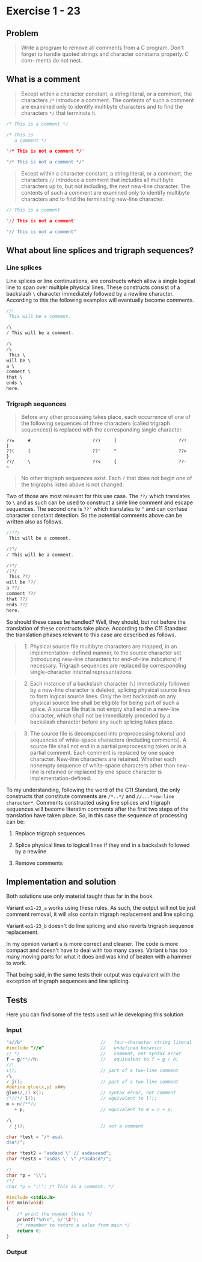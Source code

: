 # Exercise 1 - 23

## Problem
>Write a program to remove all comments from a C program.
Don't forget to handle quoted strings and character constants properly. C com-
ments do not nest.

## What is a comment
>Except within a character constant, a string literal, or a comment,
the characters `/*` introduce a comment. The contents of such a comment are
examined only to identify multibyte characters and to find the
characters `*/` that terminate it.

```C
/* This is a comment */

/* This is
   a comment */

'/* This is not a comment */'

"/* This is not a comment */"
```

>Except within a character constant, a string literal, or a comment,
the characters `//` introduce a comment that includes all multibyte characters
up to, but not including, the next new-line character. The contents of such
a comment are examined only to identify multibyte characters and to find the
terminating new-line character.

```C
// This is a comment

'// This is not a comment'

"// This is not a comment"
```

## What about line splices and trigraph sequences?
### Line splices
Line splices or line continuations, are constructs which allow a single
logical line to span over multiple physical lines. These constructs consist of
a backslash `\` character immediately followed by a newline character. According
to this the following examples will eventually become comments.

```C
//\
 This will be a comment.

/\
/ This will be a comment.

/\
/\
 This \
will be \
a \
comment \
that \
ends \
here.
```

### Trigraph sequences
>Before any other processing takes place, each occurrence of one of the
following sequences of three characters (called trigraph sequences)) is replaced
with the corresponding single character.
```
??=     #                       ??)     ]                       ??!     |
??(     [                       ??'     ^                       ??>     }
??/     \                       ??<     {                       ??-     ~
```
>No other trigraph sequences exist. Each `?` that does not begin one of the
trigraphs listed above is not changed.

Two of those are most relevant for this use case. The `??/` which translates to
`\` and as such can be used to construct a sinle line comment and
escape sequences. The second one is `??'` which translates to `^` and can
confuse character constant detection. So the potential comments above can be
written also as follows.

```C
//??/
 This will be a comment.

/??/
/ This will be a comment.

/??/
/??/
 This ??/
will be ??/
a ??/
comment ??/
that ??/
ends ??/
here.
```

So should these cases be handled? Well, they should, but not before the
translation of these constructs take place. According to the C11 Standard the
translation phases relevant to this case are described as follows.

>1. Physical source file multibyte characters are mapped, in an implementation-
defined manner, to the source character set (introducing new-line characters for
end-of-line indicators) if necessary. Trigraph sequences are replaced by
corresponding single-character internal representations.

>2. Each instance of a backslash character (`\`) immediately followed by a
new-line character is deleted, splicing physical source lines to form
logical source lines. Only the last backslash on any physical source line shall
be eligible for being part of such a splice. A source file that is not empty
shall end in a new-line character, which shall not be immediately preceded by
a backslash character before any such splicing takes place.

>3. The source file is decomposed into preprocessing tokens) and sequences of
white-space characters (including comments). A source file shall not end in a
partial preprocessing token or in a partial comment. Each comment is replaced by
one space character. New-line characters are retained. Whether each nonempty
sequence of white-space characters other than new-line is retained or replaced
by one space character is implementation-defined.

To my understanding, following the word of the C11 Standard, the only
constructs that constitute comments are `/*..*/` and
`//...*new-line character*`. Comments constructed using line splices and
trigraph sequences will become literatim comments after the first two steps of
the translation have taken place. So, in this case the sequence of processing
can be:

1. Replace trigraph sequences

2. Splice physical lines to logical lines if they end in a backslash followed
by a newline

3. Remove comments

## Implementation and solution
Both solutions use only material taught thus far in the book.

Variant `ex1-23_a` works using these rules. As such, the output will not be just
comment removal, it will also contain trigraph replacement and line splicing.

Variant `ex1-23_b` doesn't do line splicing and also reverts trigraph sequence
replacement.

In my opinion variant `a` is more correct and cleaner. The code is more compact
and doesn't have to deal with too many cases. Variant `b` has too many moving
parts for what it does and was kind of beaten with a hammer to work.

That being said, in the same tests their output was equivalent with the
exception of trigraph sequences and line splicing.

## Tests
Here you can find some of the tests used while developing this solution
### Input
```C
"a//b"                             //   four-character string literal
#include "//e"                     //   undefined behavior
// */                              //   comment, not syntax error
f = g/**//h;                       //   equivalent to f = g / h;
//\
i();                               // part of a two-line comment
/\
/ j();                             // part of a two-line comment
#define glue(x,y) x##y
glue(/,/) k();                     // syntax error, not comment
/*//*/ l();                        // equivalent to l();
m = n//**/o
   + p;                            // equivalent to m = n + p;

/\
 / j();                            // not a comment

char *test = "/* asa\
dsa*/";

char *test2 = "asdasd \" // asdasaasd";
char *test3 = "asdas \' \" /*asdasd*/";

//
char *p = "\\";
/*/
char *p = "\\"; /* This is a comment. */

#include <stdio.h>
int main(void)
{
    /* print the number three */
    printf("%d\n", 6/'\2');
    /* remember to return a value from main */
    return 0;
}
```

### Output
```C
```
